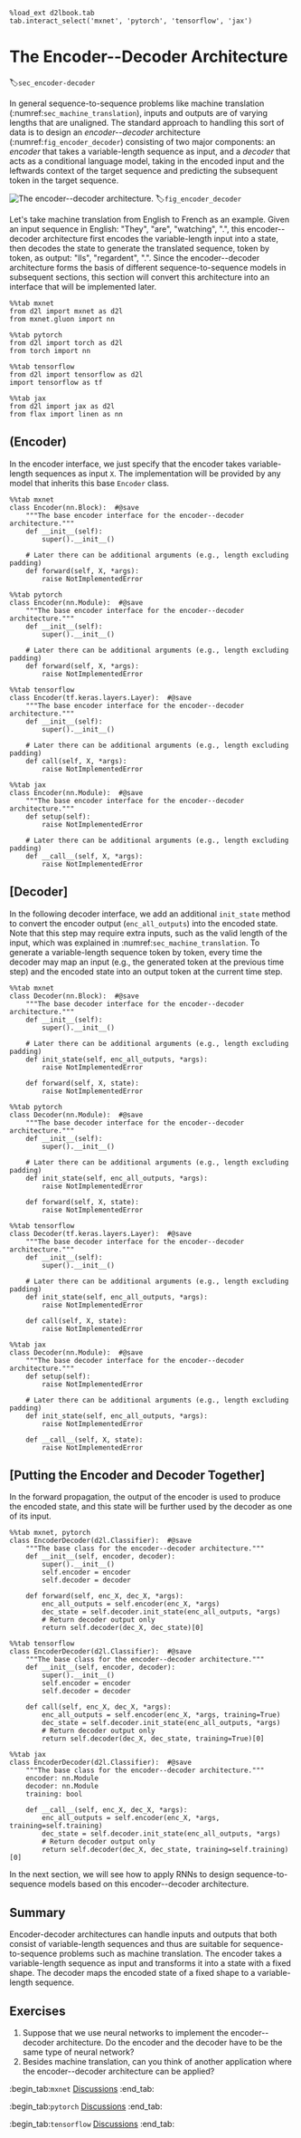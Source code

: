 ```{.python .input  n=1}
%load_ext d2lbook.tab
tab.interact_select('mxnet', 'pytorch', 'tensorflow', 'jax')
```

# The Encoder--Decoder Architecture
:label:`sec_encoder-decoder`

In general sequence-to-sequence problems
like machine translation
(:numref:`sec_machine_translation`),
inputs and outputs are of varying lengths
that are unaligned.
The standard approach to handling this sort of data
is to design an *encoder--decoder* architecture (:numref:`fig_encoder_decoder`)
consisting of two major components:
an *encoder* that takes a variable-length sequence as input,
and a *decoder* that acts as a conditional language model,
taking in the encoded input
and the leftwards context of the target sequence
and predicting the subsequent token in the target sequence.


![The encoder--decoder architecture.](../img/encoder-decoder.svg)
:label:`fig_encoder_decoder`

Let's take machine translation from English to French as an example.
Given an input sequence in English:
"They", "are", "watching", ".",
this encoder--decoder architecture
first encodes the variable-length input into a state,
then decodes the state
to generate the translated sequence,
token by token, as output:
"Ils", "regardent", ".".
Since the encoder--decoder architecture
forms the basis of different sequence-to-sequence models
in subsequent sections,
this section will convert this architecture
into an interface that will be implemented later.

```{.python .input}
%%tab mxnet
from d2l import mxnet as d2l
from mxnet.gluon import nn
```

```{.python .input}
%%tab pytorch
from d2l import torch as d2l
from torch import nn
```

```{.python .input}
%%tab tensorflow
from d2l import tensorflow as d2l
import tensorflow as tf
```

```{.python .input}
%%tab jax
from d2l import jax as d2l
from flax import linen as nn
```

## (**Encoder**)

In the encoder interface,
we just specify that
the encoder takes variable-length sequences as input `X`.
The implementation will be provided
by any model that inherits this base `Encoder` class.

```{.python .input}
%%tab mxnet
class Encoder(nn.Block):  #@save
    """The base encoder interface for the encoder--decoder architecture."""
    def __init__(self):
        super().__init__()

    # Later there can be additional arguments (e.g., length excluding padding)
    def forward(self, X, *args):
        raise NotImplementedError
```

```{.python .input}
%%tab pytorch
class Encoder(nn.Module):  #@save
    """The base encoder interface for the encoder--decoder architecture."""
    def __init__(self):
        super().__init__()

    # Later there can be additional arguments (e.g., length excluding padding)
    def forward(self, X, *args):
        raise NotImplementedError
```

```{.python .input}
%%tab tensorflow
class Encoder(tf.keras.layers.Layer):  #@save
    """The base encoder interface for the encoder--decoder architecture."""
    def __init__(self):
        super().__init__()

    # Later there can be additional arguments (e.g., length excluding padding)
    def call(self, X, *args):
        raise NotImplementedError
```

```{.python .input}
%%tab jax
class Encoder(nn.Module):  #@save
    """The base encoder interface for the encoder--decoder architecture."""
    def setup(self):
        raise NotImplementedError

    # Later there can be additional arguments (e.g., length excluding padding)
    def __call__(self, X, *args):
        raise NotImplementedError
```

## [**Decoder**]

In the following decoder interface,
we add an additional `init_state` method
to convert the encoder output (`enc_all_outputs`)
into the encoded state.
Note that this step
may require extra inputs,
such as the valid length of the input,
which was explained
in :numref:`sec_machine_translation`.
To generate a variable-length sequence token by token,
every time the decoder may map an input
(e.g., the generated token at the previous time step)
and the encoded state
into an output token at the current time step.

```{.python .input}
%%tab mxnet
class Decoder(nn.Block):  #@save
    """The base decoder interface for the encoder--decoder architecture."""
    def __init__(self):
        super().__init__()

    # Later there can be additional arguments (e.g., length excluding padding)
    def init_state(self, enc_all_outputs, *args):
        raise NotImplementedError

    def forward(self, X, state):
        raise NotImplementedError
```

```{.python .input}
%%tab pytorch
class Decoder(nn.Module):  #@save
    """The base decoder interface for the encoder--decoder architecture."""
    def __init__(self):
        super().__init__()

    # Later there can be additional arguments (e.g., length excluding padding)
    def init_state(self, enc_all_outputs, *args):
        raise NotImplementedError

    def forward(self, X, state):
        raise NotImplementedError
```

```{.python .input}
%%tab tensorflow
class Decoder(tf.keras.layers.Layer):  #@save
    """The base decoder interface for the encoder--decoder architecture."""
    def __init__(self):
        super().__init__()

    # Later there can be additional arguments (e.g., length excluding padding)
    def init_state(self, enc_all_outputs, *args):
        raise NotImplementedError

    def call(self, X, state):
        raise NotImplementedError
```

```{.python .input}
%%tab jax
class Decoder(nn.Module):  #@save
    """The base decoder interface for the encoder--decoder architecture."""
    def setup(self):
        raise NotImplementedError

    # Later there can be additional arguments (e.g., length excluding padding)
    def init_state(self, enc_all_outputs, *args):
        raise NotImplementedError

    def __call__(self, X, state):
        raise NotImplementedError
```

## [**Putting the Encoder and Decoder Together**]

In the forward propagation,
the output of the encoder
is used to produce the encoded state,
and this state will be further used
by the decoder as one of its input.

```{.python .input}
%%tab mxnet, pytorch
class EncoderDecoder(d2l.Classifier):  #@save
    """The base class for the encoder--decoder architecture."""
    def __init__(self, encoder, decoder):
        super().__init__()
        self.encoder = encoder
        self.decoder = decoder

    def forward(self, enc_X, dec_X, *args):
        enc_all_outputs = self.encoder(enc_X, *args)
        dec_state = self.decoder.init_state(enc_all_outputs, *args)
        # Return decoder output only
        return self.decoder(dec_X, dec_state)[0]
```

```{.python .input}
%%tab tensorflow
class EncoderDecoder(d2l.Classifier):  #@save
    """The base class for the encoder--decoder architecture."""
    def __init__(self, encoder, decoder):
        super().__init__()
        self.encoder = encoder
        self.decoder = decoder

    def call(self, enc_X, dec_X, *args):
        enc_all_outputs = self.encoder(enc_X, *args, training=True)
        dec_state = self.decoder.init_state(enc_all_outputs, *args)
        # Return decoder output only
        return self.decoder(dec_X, dec_state, training=True)[0]
```

```{.python .input}
%%tab jax
class EncoderDecoder(d2l.Classifier):  #@save
    """The base class for the encoder--decoder architecture."""
    encoder: nn.Module
    decoder: nn.Module
    training: bool

    def __call__(self, enc_X, dec_X, *args):
        enc_all_outputs = self.encoder(enc_X, *args, training=self.training)
        dec_state = self.decoder.init_state(enc_all_outputs, *args)
        # Return decoder output only
        return self.decoder(dec_X, dec_state, training=self.training)[0]
```

In the next section,
we will see how to apply RNNs to design
sequence-to-sequence models based on
this encoder--decoder architecture.


## Summary

Encoder-decoder architectures
can handle inputs and outputs
that both consist of variable-length sequences
and thus are suitable for sequence-to-sequence problems
such as machine translation.
The encoder takes a variable-length sequence as input
and transforms it into a state with a fixed shape.
The decoder maps the encoded state of a fixed shape
to a variable-length sequence.


## Exercises

1. Suppose that we use neural networks to implement the encoder--decoder architecture. Do the encoder and the decoder have to be the same type of neural network?
1. Besides machine translation, can you think of another application where the encoder--decoder architecture can be applied?

:begin_tab:`mxnet`
[Discussions](https://discuss.d2l.ai/t/341)
:end_tab:

:begin_tab:`pytorch`
[Discussions](https://discuss.d2l.ai/t/1061)
:end_tab:

:begin_tab:`tensorflow`
[Discussions](https://discuss.d2l.ai/t/3864)
:end_tab:
